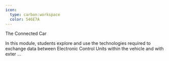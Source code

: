 ```yaml
---
icon:
  type: carbon:workspace
  color: 546E7A
---
```

The Connected Car

In this module, students explore and use the technologies required to exchange data between Electronic Control Units within the vehicle and with exter ... 
